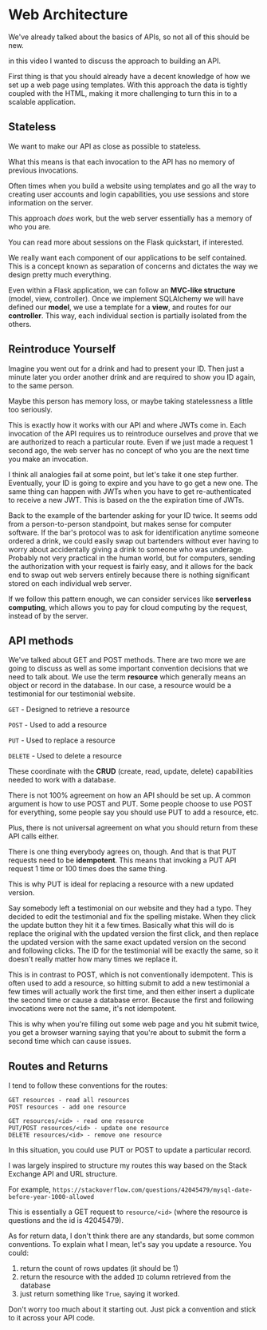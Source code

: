 # Web Architecture

We've already talked about the basics of APIs, so not all of this should be new.

in this video I wanted to discuss the approach to building an API.

First thing is that you should already have a decent knowledge of how we set up a web page using templates. With this approach the data is tightly coupled with the HTML, making it more challenging to turn this in to a scalable application.

## Stateless

We want to make our API as close as possible to stateless.

What this means is that each invocation to the API has no memory of previous invocations.

Often times when you build a website using templates and go all the way to creating user accounts and login capabilities, you use sessions and store information on the server.

This approach *does* work, but the web server essentially has a memory of who you are.

You can read more about sessions on the Flask quickstart, if interested.

We really want each component of our applications to be self contained. This is a concept known as separation of concerns and dictates the way we design pretty much everything.

Even within a Flask application, we can follow an **MVC-like structure** (model, view, controller). Once we implement SQLAlchemy we will have defined our **model**, we use a template for a **view**, and routes for our **controller**. This way, each individual section is partially isolated from the others.

## Reintroduce Yourself

Imagine you went out for a drink and had to present your ID. Then just a minute later you order another drink and are required to show you ID again, to the same person.

Maybe this person has memory loss, or maybe taking statelessness a little too seriously.

This is exactly how it works with our API and where JWTs come in. Each invocation of the API requires us to reintroduce ourselves and prove that we are authorized to reach a particular route. Even if we just made a request 1 second ago, the web server has no concept of who you are the next time you make an invocation.

I think all analogies fail at some point, but let's take it one step further. Eventually, your ID is going to expire and you have to go get a new one. The same thing can happen with JWTs when you have to get re-authenticated to receive a new JWT. This is based on the the expiration time of JWTs.

Back to the example of the bartender asking for your ID twice. It seems odd from a person-to-person standpoint, but makes sense for computer software. If the bar's protocol was to ask for identification anytime someone ordered a drink, we could easily swap out bartenders without ever having to worry about accidentally giving a drink to someone who was underage. Probably not very practical in the human world, but for computers, sending the authorization with your request is fairly easy, and it allows for the back end to swap out web servers entirely because there is nothing significant stored on each individual web server.

If we follow this pattern enough, we can consider services like **serverless computing**, which allows you to pay for cloud computing by the request, instead of by the server.

## API methods

We've talked about GET and POST methods. There are two more we are going to discuss as well as some important convention decisions that we need to talk about. We use the term **resource** which generally means an object or record in the database. In our case, a resource would be a testimonial for our testimonial website.

```GET``` - Designed to retrieve a resource

```POST``` - Used to add a resource

```PUT``` - Used to replace a resource

```DELETE``` - Used to delete a resource

These coordinate with the **CRUD** (create, read, update, delete) capabilities needed to work with a database.

There is not 100% agreement on how an API should be set up. A common argument is how to use POST and PUT. Some people choose to use POST for everything, some people say you should use PUT to add a resource, etc.

Plus, there is not universal agreement on what you should return from these API calls either.

There is one thing everybody agrees on, though. And that is that PUT requests need to be **idempotent**. This means that invoking a PUT API request 1 time or 100 times does the same thing.

This is why PUT is ideal for replacing a resource with a new updated version.

Say somebody left a testimonial on our website and they had a typo. They decided to edit the testimonial and fix the spelling mistake. When they click the update button they hit it a few times. Basically what this will do is replace the original with the updated version the first click, and then replace the updated version with the same exact updated version on the second and following clicks. The ID for the testimonial will be exactly the same, so it doesn't really matter how many times we replace it.

This is in contrast to POST, which is not conventionally idempotent. This is often used to add a resource, so hitting submit to add a new testimonial a few times will actually work the first time, and then either insert a duplicate the second time or cause a database error. Because the first and following invocations were not the same, it's not idempotent.

This is why when you're filling out some web page and you hit submit twice, you get a browser warning saying that you're about to submit the form a second time which can cause issues.

## Routes and Returns

I tend to follow these conventions for the routes:

```
GET resources - read all resources
POST resources - add one resource

GET resources/<id> - read one resource
PUT/POST resources/<id> - update one resource
DELETE resources/<id> - remove one resource

```

In this situation, you could use PUT or POST to update a particular record.

I was largely inspired to structure my routes this way based on the Stack Exchange API and URL structure.

For example, ```https://stackoverflow.com/questions/42045479/mysql-date-before-year-1000-allowed```

This is essentially a GET request to ```resource/<id>``` (where the resource is questions and the id is 42045479).

As for return data, I don't think there are any standards, but some common conventions. To explain what I mean, let's say you update a resource. You could:
1. return the count of rows updates (it should be 1)
1. return the resource with the added ```ID``` column retrieved from the database
1. just return something like ```True```, saying it worked.

Don't worry too much about it starting out. Just pick a convention and stick to it across your API code.
